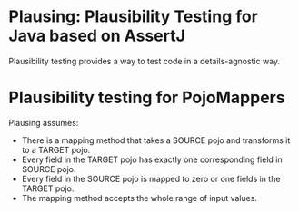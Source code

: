 Plausing: Plausibility Testing for Java based on AssertJ
========

Plausibility testing provides a way to test code in a details-agnostic way.

Plausibility testing for PojoMappers
=========

Plausing assumes:
- There is a mapping method that takes a SOURCE pojo and transforms it to a TARGET pojo.
- Every field in the TARGET pojo has exactly one corresponding field in SOURCE pojo.
- Every field in the SOURCE pojo is mapped to zero or one fields in the TARGET pojo.
- The mapping method accepts the whole range of input values.
